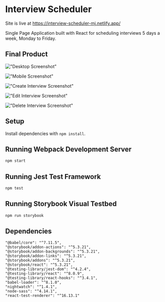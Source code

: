 # Interview Scheduler

Site is live at https://interview-scheduler-mj.netlify.app/

Single Page Application built with React for scheduling interviews 5 days a week, Monday to Friday.

## Final Product

!["Desktop Screenshot"](https://raw.githubusercontent.com/DevAchievem/scheduler/master/public/images/desktop-screenshot.png)

!["Mobile Screenshot"](https://raw.githubusercontent.com/DevAchievem/scheduler/master/public/images/mobile-screenshot.png)

!["Create Interview Screenshot"](https://raw.githubusercontent.com/DevAchievem/scheduler/master/public/images/create-mode.png)

!["Edit Interview Screenshot"](https://raw.githubusercontent.com/DevAchievem/scheduler/master/public/images/mobile-screenshot.png)

!["Delete Interview Screenshot"](https://raw.githubusercontent.com/DevAchievem/scheduler/master/public/images/mobile-screenshot.png)

## Setup

Install dependencies with `npm install`.

## Running Webpack Development Server

```sh
npm start
```

## Running Jest Test Framework

```sh
npm test
```

## Running Storybook Visual Testbed

```sh
npm run storybook
```

## Dependencies

    "@babel/core": "^7.11.5",
    "@storybook/addon-actions": "^5.3.21",
    "@storybook/addon-backgrounds": "^5.3.21",
    "@storybook/addon-links": "^5.3.21",
    "@storybook/addons": "^5.3.21",
    "@storybook/react": "^5.3.21",
    "@testing-library/jest-dom": "^4.2.4",
    "@testing-library/react": "^8.0.9",
    "@testing-library/react-hooks": "^3.4.1",
    "babel-loader": "^8.1.0",
    "nightwatch": "^1.4.1",
    "node-sass": "^4.14.1",
    "react-test-renderer": "^16.13.1"
